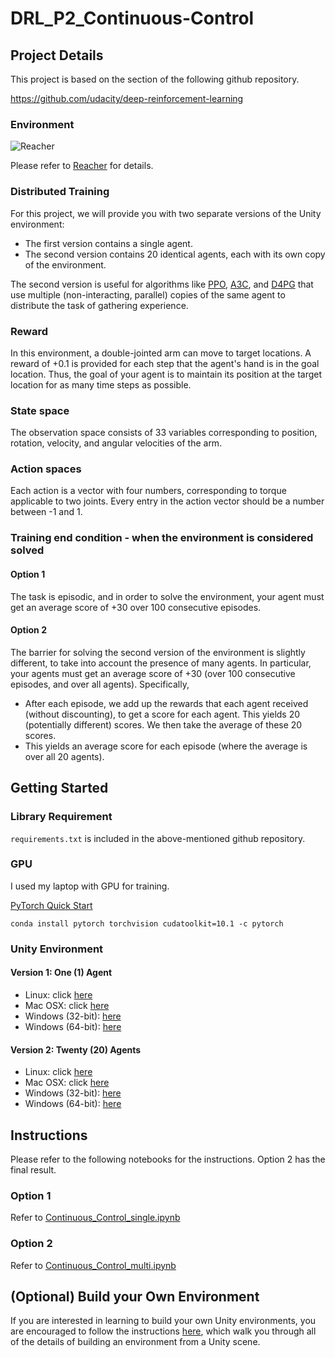 # DRL_P2_Continuous-Control

## Project Details

This project is based on the section of the following github repository.

https://github.com/udacity/deep-reinforcement-learning

### Environment

![Reacher](https://video.udacity-data.com/topher/2018/June/5b1ea778_reacher/reacher.gif)

Please refer to [Reacher](https://github.com/Unity-Technologies/ml-agents/blob/master/docs/Learning-Environment-Examples.md#reacher) for details.

### Distributed Training
For this project, we will provide you with two separate versions of the Unity environment:

- The first version contains a single agent.
- The second version contains 20 identical agents, each with its own copy of the environment.

The second version is useful for algorithms like [PPO](https://arxiv.org/pdf/1707.06347.pdf), [A3C](https://arxiv.org/pdf/1602.01783.pdf), and [D4PG](https://openreview.net/pdf?id=SyZipzbCb) that use multiple (non-interacting, parallel) copies of the same agent to distribute the task of gathering experience.

### Reward

In this environment, a double-jointed arm can move to target locations. A reward of +0.1 is provided for each step that the agent's hand is in the goal location. Thus, the goal of your agent is to maintain its position at the target location for as many time steps as possible.

### State space

The observation space consists of 33 variables corresponding to position, rotation, velocity, and angular velocities of the arm. 

### Action spaces

Each action is a vector with four numbers, corresponding to torque applicable to two joints. Every entry in the action vector should be a number between -1 and 1.

### Training end condition - when the environment is considered solved

#### Option 1
The task is episodic, and in order to solve the environment, your agent must get an average score of +30 over 100 consecutive episodes.

#### Option 2
The barrier for solving the second version of the environment is slightly different, to take into account the presence of many agents. In particular, your agents must get an average score of +30 (over 100 consecutive episodes, and over all agents). Specifically,

- After each episode, we add up the rewards that each agent received (without discounting), to get a score for each agent. This yields 20 (potentially different) scores. We then take the average of these 20 scores.
- This yields an average score for each episode (where the average is over all 20 agents).

## Getting Started

### Library Requirement

`requirements.txt` is included in the above-mentioned github repository.

### GPU

I used my laptop with GPU for training.

[PyTorch Quick Start](https://pytorch.org/?utm_source=Google&utm_medium=PaidSearch&utm_campaign=%2A%2ALP+-+TM+-+General+-+HV+-+JP&utm_adgroup=PyTorch+Version&utm_keyword=%2Bpytorch%20%2Bversion&utm_offering=AI&utm_Product=PyTorch&gclid=Cj0KCQjw84XtBRDWARIsAAU1aM2zq_aOaEVOMcbRXR5UUKbRyy6k2amUoQ7J8z88762R1Y5pxokc_RsaArgrEALw_wcB)

``
conda install pytorch torchvision cudatoolkit=10.1 -c pytorch
``

### Unity Environment

#### Version 1: One (1) Agent
- Linux: click [here](https://s3-us-west-1.amazonaws.com/udacity-drlnd/P2/Reacher/one_agent/Reacher_Linux.zip)
- Mac OSX: click [here](https://s3-us-west-1.amazonaws.com/udacity-drlnd/P2/Reacher/one_agent/Reacher.app.zip)
- Windows (32-bit): [here](https://s3-us-west-1.amazonaws.com/udacity-drlnd/P2/Reacher/one_agent/Reacher_Windows_x86.zip)
- Windows (64-bit): [here](https://s3-us-west-1.amazonaws.com/udacity-drlnd/P2/Reacher/one_agent/Reacher_Windows_x86_64.zip)
#### Version 2: Twenty (20) Agents
- Linux: click [here](https://s3-us-west-1.amazonaws.com/udacity-drlnd/P2/Reacher/Reacher_Linux.zip)
- Mac OSX: click [here](https://s3-us-west-1.amazonaws.com/udacity-drlnd/P2/Reacher/Reacher.app.zip)
- Windows (32-bit): [here](https://s3-us-west-1.amazonaws.com/udacity-drlnd/P2/Reacher/Reacher_Windows_x86.zip)
- Windows (64-bit): [here](https://s3-us-west-1.amazonaws.com/udacity-drlnd/P2/Reacher/Reacher_Windows_x86_64.zip)

## Instructions

Please refer to the following notebooks for the instructions. Option 2 has the final result.

### Option 1

Refer to [Continuous_Control_single.ipynb](./Continuous_Control_single.ipynb)

### Option 2

Refer to [Continuous_Control_multi.ipynb](./Continuous_Control_multi.ipynb)

## (Optional) Build your Own Environment
If you are interested in learning to build your own Unity environments, you are encouraged to follow the instructions [here](https://github.com/Unity-Technologies/ml-agents/blob/master/docs/Getting-Started-with-Balance-Ball.md), which walk you through all of the details of building an environment from a Unity scene.

